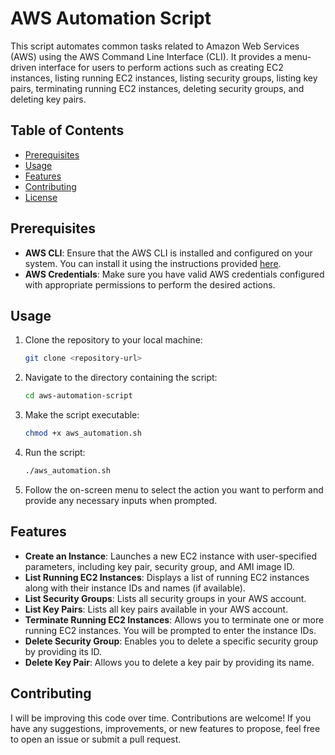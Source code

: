# AWS Automation Script

This script automates common tasks related to Amazon Web Services (AWS) using the AWS Command Line Interface (CLI). It provides a menu-driven interface for users to perform actions such as creating EC2 instances, listing running EC2 instances, listing security groups, listing key pairs, terminating running EC2 instances, deleting security groups, and deleting key pairs.

## Table of Contents

- [Prerequisites](#prerequisites)
- [Usage](#usage)
- [Features](#features)
- [Contributing](#contributing)
- [License](#license)

## Prerequisites

- **AWS CLI**: Ensure that the AWS CLI is installed and configured on your system. You can install it using the instructions provided [here](https://docs.aws.amazon.com/cli/latest/userguide/cli-chap-install.html).
- **AWS Credentials**: Make sure you have valid AWS credentials configured with appropriate permissions to perform the desired actions.

## Usage

1. Clone the repository to your local machine:

    ```bash
    git clone <repository-url>
    ```

2. Navigate to the directory containing the script:

    ```bash
    cd aws-automation-script
    ```

3. Make the script executable:

    ```bash
    chmod +x aws_automation.sh
    ```

4. Run the script:

    ```bash
    ./aws_automation.sh
    ```

5. Follow the on-screen menu to select the action you want to perform and provide any necessary inputs when prompted.

## Features

- **Create an Instance**: Launches a new EC2 instance with user-specified parameters, including key pair, security group, and AMI image ID.
- **List Running EC2 Instances**: Displays a list of running EC2 instances along with their instance IDs and names (if available).
- **List Security Groups**: Lists all security groups in your AWS account.
- **List Key Pairs**: Lists all key pairs available in your AWS account.
- **Terminate Running EC2 Instances**: Allows you to terminate one or more running EC2 instances. You will be prompted to enter the instance IDs.
- **Delete Security Group**: Enables you to delete a specific security group by providing its ID.
- **Delete Key Pair**: Allows you to delete a key pair by providing its name.

## Contributing

I will be improving this code over time.
Contributions are welcome! If you have any suggestions, improvements, or new features to propose, feel free to open an issue or submit a pull request.


